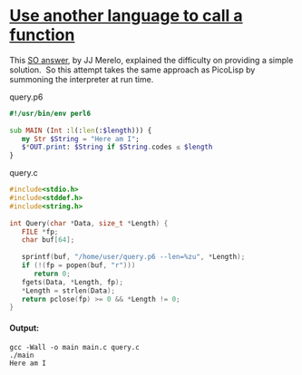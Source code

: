 [1]: https://rosettacode.org/wiki/Use_another_language_to_call_a_function

# [Use another language to call a function][1]

This [SO answer](https://stackoverflow.com/a/50771971/3386748), by JJ Merelo, explained the difficulty on providing a simple solution.  So this attempt takes the same approach as PicoLisp by summoning the interpreter at run time.



query.p6

```raku
#!/usr/bin/env perl6
 
sub MAIN (Int :l(:len(:$length))) {
   my Str $String = "Here am I";
   $*OUT.print: $String if $String.codes ≤ $length
}
```


query.c

```c
#include<stdio.h>
#include<stddef.h>
#include<string.h>
 
int Query(char *Data, size_t *Length) {
   FILE *fp;
   char buf[64];
 
   sprintf(buf, "/home/user/query.p6 --len=%zu", *Length);
   if (!(fp = popen(buf, "r")))
      return 0;
   fgets(Data, *Length, fp);
   *Length = strlen(Data);
   return pclose(fp) >= 0 && *Length != 0;
}
```

#### Output:
```
gcc -Wall -o main main.c query.c
./main
Here am I
```
